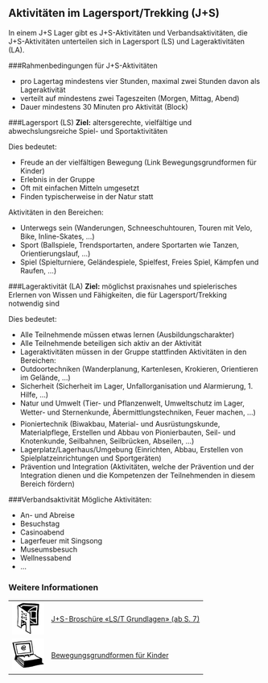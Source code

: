 Aktivitäten im Lagersport/Trekking (J+S)
----------------

In einem J+S Lager gibt es J+S-Aktivitäten und Verbandsaktivitäten, die J+S-Aktivitäten unterteilen sich in Lagersport (LS) und Lageraktivitäten (LA).

###Rahmenbedingungen für J+S-Aktivitäten
- pro Lagertag mindestens vier Stunden, maximal zwei Stunden davon als Lageraktivität
- verteilt auf mindestens zwei Tageszeiten (Morgen, Mittag, Abend)
- Dauer mindestens 30 Minuten pro Aktivität (Block)

###Lagersport (LS)
**Ziel:** altersgerechte, vielfältige und abwechslungsreiche Spiel- und Sportaktivitäten

Dies bedeutet:

- Freude an der vielfältigen Bewegung (Link Bewegungsgrundformen für Kinder)
- Erlebnis in der Gruppe
- Oft mit einfachen Mitteln umgesetzt
- Finden typischerweise in der Natur statt

Aktivitäten in den Bereichen:

- Unterwegs sein (Wanderungen, Schneeschuhtouren, Touren mit Velo, Bike, Inline-Skates, ...)
- Sport (Ballspiele, Trendsportarten, andere Sportarten wie Tanzen, Orientierungslauf, ...)
- Spiel (Spielturniere, Geländespiele, Spielfest, Freies Spiel, Kämpfen und Raufen, ...)

###Lageraktivität (LA)
**Ziel:** möglichst praxisnahes und spielerisches Erlernen von Wissen und Fähigkeiten, die für Lagersport/Trekking notwendig sind

Dies bedeutet:

- Alle Teilnehmende müssen etwas lernen (Ausbildungscharakter)
- Alle Teilnehmende beteiligen sich aktiv an der Aktivität
- Lageraktivitäten müssen in der Gruppe stattfinden
Aktivitäten in den Bereichen:
- Outdoortechniken (Wanderplanung, Kartenlesen, Krokieren, Orientieren im Gelände, ...)
- Sicherheit (Sicherheit im Lager, Unfallorganisation und Alarmierung, 1. Hilfe, ...)
- Natur und Umwelt (Tier- und Pflanzenwelt, Umweltschutz im Lager, Wetter- und Sternenkunde, Ãbermittlungstechniken, Feuer machen, ...)
- Pioniertechnik (Biwakbau, Material- und Ausrüstungskunde, Materialpflege, Erstellen und Abbau von Pionierbauten, Seil- und Knotenkunde, Seilbahnen, Seilbrücken, Abseilen, ...)
- Lagerplatz/Lagerhaus/Umgebung (Einrichten, Abbau, Erstellen von Spielplatzeinrichtungen und Sportgeräten)
- Prävention und Integration (Aktivitäten, welche der Prävention und der Integration dienen und die Kompetenzen der Teilnehmenden in diesem Bereich fördern)

###Verbandsaktivität
Mögliche Aktivitäten:

- An- und Abreise
- Besuchstag
- Casinoabend
- Lagerfeuer mit Singsong
- Museumsbesuch
- Wellnessabend
- ...

### Weitere Informationen
| | |
|---|---|
| [![](images/piktos/2_JundS.png)][1] | [J+S-Broschüre «LS/T Grundlagen» (ab S. 7)][1] |
| [![](images/piktos/www.png)][2] | [Bewegungsgrundformen für Kinder][2] |

[1]: https://www.scout.ch/de/verband/downloads/programm/lager/j-s/j-s-leitfaden-lagersport-trekking-grundlagen/view
[2]: https://www.jugendundsport.ch/de/sportarten/kindersport.html